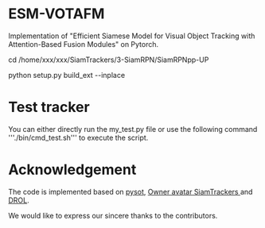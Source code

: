 # ESM-VOTAFM
Implementation of "Efficient Siamese Model for Visual Object Tracking with Attention-Based Fusion Modules" on Pytorch. 


cd /home/xxx/xxx/SiamTrackers/3-SiamRPN/SiamRPNpp-UP 

python setup.py build_ext --inplace

# Test tracker
You can either directly run the my_test.py file or use the following command '''./bin/cmd_test.sh''' to execute the script.


# Acknowledgement
The code is implemented based on [pysot](https://github.com/STVIR/pysot), [Owner avatar
SiamTrackers
](https://github.com/HonglinChu/SiamTrackers) and [DROL](https://github.com/shallowtoil/DROL). 

We would like to express our sincere thanks to the contributors.
